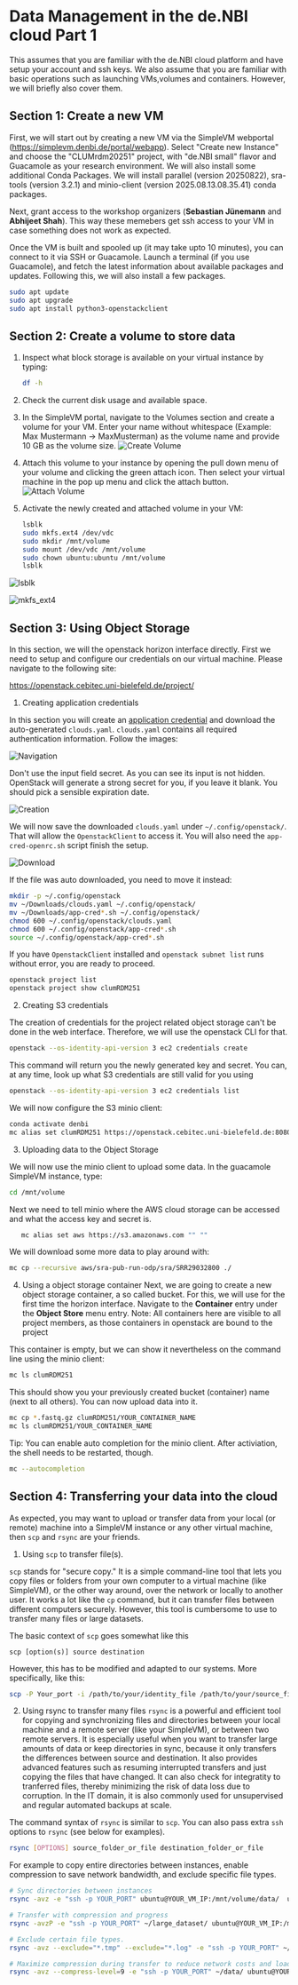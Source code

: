 # Data Management in the de.NBI cloud Part 1

This assumes that you are familiar with the de.NBI cloud platform and have setup your account and ssh keys.
We also assume that you are familiar with basic operations such as launching VMs,volumes and containers. However, we will briefly also cover them.

## Section 1: Create a new VM

First, we will start out by creating a new VM via the SimpleVM webportal (https://simplevm.denbi.de/portal/webapp). Select "Create new Instance" and choose the "CLUMrdm20251" project, with "de.NBI small" flavor and Guacamole as your research environment. We will also install some additional Conda Packages. We will install parallel (version 20250822), sra-tools (version 3.2.1) and minio-client (version 2025.08.13.08.35.41) conda packages.

Next, grant access to the workshop organizers (**Sebastian Jünemann** and **Abhijeet Shah**). This way these memebers get ssh access to your VM in case something does not work as expected. 

Once the VM is built and spooled up (it may take upto 10 minutes), you can connect to it via SSH or Guacamole. Launch a terminal (if you use Guacamole), and fetch the latest information about available packages and updates. Following this, we will also install a few packages.

```bash
sudo apt update
sudo apt upgrade
sudo apt install python3-openstackclient
```
## Section 2: Create a volume to store data

1. Inspect what block storage is available on your virtual instance by typing:

   ``` bash
   df -h 
   ```

2. Check the current disk usage and available space.

3. In the SimpleVM portal, navigate to the Volumes section and create a volume for your VM.
   Enter your name without whitespace (Example: Max Mustermann -> MaxMusterman) as the volume name 
   and provide 10 GB as the volume size.
   ![Create Volume](figures/createVolume.png)

4. Attach this volume to your instance by opening the pull down menu of your volume and
   clicking the green attach icon. Then select your virtual machine in the pop up menu and
   click the attach button.
   ![Attach Volume](figures/attachVolume.png)

5. Activate the newly created and attached volume in your VM:

   ``` bash
   lsblk
   sudo mkfs.ext4 /dev/vdc
   sudo mkdir /mnt/volume   
   sudo mount /dev/vdc /mnt/volume
   sudo chown ubuntu:ubuntu /mnt/volume
   lsblk   
   ```
 
![lsblk](figures/lsblk.png)

![mkfs_ext4](figures/mkfs_ext4.png)

## Section 3: Using Object Storage

In this section, we will the openstack horizon interface directly.
First we need to setup and configure our credentials on our virtual machine.
Please navigate to the following site:

<https://openstack.cebitec.uni-bielefeld.de/project/>

1. Creating application credentials

In this section you will create an [application
credential](https://docs.redhat.com/en/documentation/red_hat_openstack_platform/14/html/users_and_identity_management_guide/application_credentials)
and download the auto-generated `clouds.yaml`. `clouds.yaml` contains all
required authentication information. Follow the images:

![Navigation](images/ac_screen1.png)

Don't use the input field secret. As you can see its input is not
hidden. OpenStack will generate a strong secret for you, if you leave it
blank. You should pick a sensible expiration date.

![Creation](images/ac_screen2.png)

We will now save the downloaded `clouds.yaml` under
`~/.config/openstack/`. That will allow the `OpenstackClient` to access
it. You will also need the `app-cred-openrc.sh` script finish the setup.

![Download](images/ac_screen3.png)

If the file was auto downloaded, you need to move it instead:

``` bash
mkdir -p ~/.config/openstack
mv ~/Downloads/clouds.yaml ~/.config/openstack/
mv ~/Downloads/app-cred*.sh ~/.config/openstack/
chmod 600 ~/.config/openstack/clouds.yaml
chmod 600 ~/.config/openstack/app-cred*.sh
source ~/.config/openstack/app-cred*.sh
```

If you have `OpenstackClient` installed and `openstack subnet list` runs
without error, you are ready to proceed.

``` bash
openstack project list
openstack project show clumRDM251
```

2. Creating S3 credentials

The creation of credentials for the project related object storage can't
be done in the web interface. Therefore, we will use the openstack CLI
for that.

``` bash
openstack --os-identity-api-version 3 ec2 credentials create
```

This command will return you the newly generated key and secret. You
can, at any time, look up what S3 credentials are still valid for you
using

``` bash
openstack --os-identity-api-version 3 ec2 credentials list
```

We will now configure the S3 minio client:

``` bash
conda activate denbi
mc alias set clumRDM251 https://openstack.cebitec.uni-bielefeld.de:8080/ <YOUR-ACCESS-KEY> <YOUR-SECRET-KEY>
```

3. Uploading data to the Object Storage

We will now use the minio client to upload some data. In the guacamole
SimpleVM instance, type:

``` bash
cd /mnt/volume
```
Next we need to tell minio where the AWS cloud storage can be accessed and what
   the access key and secret is.

``` bash
   mc alias set aws https://s3.amazonaws.com "" ""
```

We will download some more data to play around with:

``` bash
mc cp --recursive aws/sra-pub-run-odp/sra/SRR29032800 ./
```

4. Using a object storage container
Next, we are going to create a new object storage container, a so called
bucket. For this, we will use for the first time the horizon interface.
Navigate to the **Container** entry under the **Object Store** menu
entry. Note: All containers here are visible to all project members, as
those containers in openstack are bound to the project

This container is empty, but we can show it nevertheless on the command
line using the minio client:

``` bash
mc ls clumRDM251
```

This should show you your previously created bucket (container) name
(next to all others). You can now upload data into it.

``` bash
mc cp *.fastq.gz clumRDM251/YOUR_CONTAINER_NAME
mc ls clumRDM251/YOUR_CONTAINER_NAME
```

Tip: You can enable auto completion for the minio client. After
activiation, the shell needs to be restarted, though.

``` bash
mc --autocompletion
```

## Section 4: Transferring your data into the cloud

As expected, you may want to upload or transfer data from your local (or remote) machine into a SimpleVM instance or any other virtual machine, then `scp` and `rsync` are your friends.

1. Using `scp` to transfer file(s).

`scp` stands for "secure copy." It is a simple command-line tool that lets you copy files or folders from your own computer to a virtual machine (like SimpleVM), or the other way around, over the network or locally to another user. It works a lot like the `cp` command, but it can transfer files between different computers securely. However, this tool is cumbersome to use to transfer many files or large datasets.

The basic context of `scp` goes somewhat like this

```
scp [option(s)] source destination
```

However, this has to be modified and adapted to our systems. More specifically, like this:

```bash
scp -P Your_port -i /path/to/your/identity_file /path/to/your/source_file user@destination_machine:/path/to/your/destination_file
```



2. Using rsync to transfer many files
`rsync` is a powerful and efficient tool for copying and synchronizing files and directories between your local machine and a remote server (like your SimpleVM), or between two remote servers. It is especially useful when you want to transfer large amounts of data or keep directories in sync, because it only transfers the differences between source and destination. It also provides advanced features such as resuming interrupted transfers and just copying the files that have changed. It can also check for integratity to tranferred files, thereby minimizing the risk of data loss due to corruption. In the IT domain, it is also commonly used for unsupervised and regular automated backups at scale.

The command syntax of `rsync` is similar to `scp`. You can also pass extra `ssh` options to `rsync` (see below for examples).

```bash
rsync [OPTIONS] source_folder_or_file destination_folder_or_file 
```
For example to copy entire directories between instances, enable compression to save network bandwidth, and exclude specific file types.

```bash
# Sync directories between instances
rsync -avz -e "ssh -p YOUR_PORT" ubuntu@YOUR_VM_IP:/mnt/volume/data/  ubuntu@YOUR_OTHER_VM_IP:/PATH/TO/data

# Transfer with compression and progress
rsync -avzP -e "ssh -p YOUR_PORT" ~/large_dataset/ ubuntu@YOUR_VM_IP:/mnt/volume/

# Exclude certain file types.
rsync -avz --exclude="*.tmp" --exclude="*.log" -e "ssh -p YOUR_PORT" ~/data/ ubuntu@YOUR_VM_IP:/mnt/volume/

# Maximize compression during transfer to reduce network costs and load.
rsync -avz --compress-level=9 -e "ssh -p YOUR_PORT" ~/data/ ubuntu@YOUR_VM_IP:/mnt/volume/
```



